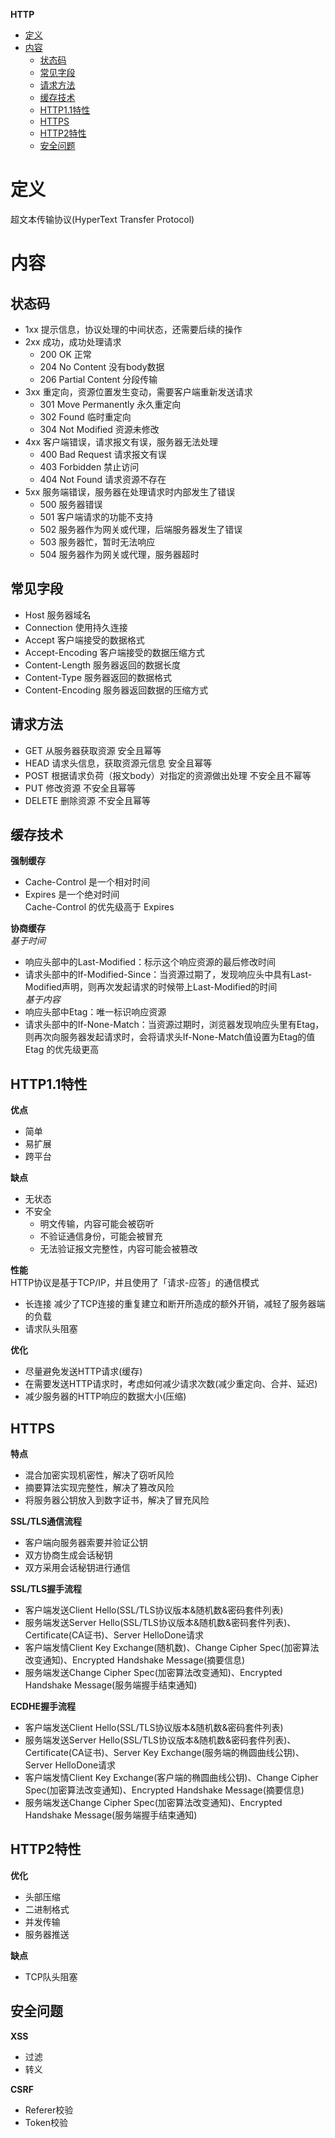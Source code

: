 **HTTP**
- [定义](#定义)
- [内容](#内容)
  - [状态码](#状态码)
  - [常见字段](#常见字段)
  - [请求方法](#请求方法)
  - [缓存技术](#缓存技术)
  - [HTTP1.1特性](#http11特性)
  - [HTTPS](#https)
  - [HTTP2特性](#http2特性)
  - [安全问题](#安全问题)

# 定义 #
超文本传输协议(HyperText Transfer Protocol)

# 内容 #
## 状态码 ##
- 1xx 提示信息，协议处理的中间状态，还需要后续的操作
- 2xx 成功，成功处理请求
  - 200 OK 正常
  - 204 No Content 没有body数据
  - 206 Partial Content 分段传输
- 3xx 重定向，资源位置发生变动，需要客户端重新发送请求
  - 301 Move Permanently 永久重定向 
  - 302 Found 临时重定向
  - 304 Not Modified 资源未修改
- 4xx 客户端错误，请求报文有误，服务器无法处理
  - 400 Bad Request 请求报文有误
  - 403 Forbidden 禁止访问
  - 404 Not Found 请求资源不存在
- 5xx 服务端错误，服务器在处理请求时内部发生了错误
  - 500 服务器错误 
  - 501 客户端请求的功能不支持
  - 502 服务器作为网关或代理，后端服务器发生了错误
  - 503 服务器忙，暂时无法响应
  - 504 服务器作为网关或代理，服务器超时
 
## 常见字段 ###
- Host 服务器域名
- Connection 使用持久连接
- Accept 客户端接受的数据格式
- Accept-Encoding 客户端接受的数据压缩方式
- Content-Length 服务器返回的数据长度
- Content-Type 服务器返回的数据格式
- Content-Encoding 服务器返回数据的压缩方式

## 请求方法 ##
- GET 从服务器获取资源 安全且幂等
- HEAD 请求头信息，获取资源元信息 安全且幂等
- POST 根据请求负荷（报文body）对指定的资源做出处理 不安全且不幂等
- PUT  修改资源 不安全且幂等
- DELETE 删除资源 不安全且幂等
  
## 缓存技术 ##  
**强制缓存**  
- Cache-Control 是一个相对时间
- Expires 是一个绝对时间  
Cache-Control 的优先级高于 Expires

**协商缓存**  
*基于时间*  
- 响应头部中的Last-Modified：标示这个响应资源的最后修改时间
- 请求头部中的If-Modified-Since：当资源过期了，发现响应头中具有Last-Modified声明，则再次发起请求的时候带上Last-Modified的时间  
*基于内容*
- 响应头部中Etag：唯一标识响应资源
- 请求头部中的If-None-Match：当资源过期时，浏览器发现响应头里有Etag，则再次向服务器发起请求时，会将请求头If-None-Match值设置为Etag的值  
Etag 的优先级更高  

## HTTP1.1特性 ##
**优点**  
- 简单 
- 易扩展
- 跨平台
    
**缺点**  
- 无状态
- 不安全
  - 明文传输，内容可能会被窃听
  - 不验证通信身份，可能会被冒充
  - 无法验证报文完整性，内容可能会被篡改  

**性能**  
HTTP协议是基于TCP/IP，并且使用了「请求-应答」的通信模式  
- 长连接 减少了TCP连接的重复建立和断开所造成的额外开销，减轻了服务器端的负载
- 请求队头阻塞

**优化**    
- 尽量避免发送HTTP请求(缓存)
- 在需要发送HTTP请求时，考虑如何减少请求次数(减少重定向、合并、延迟)
- 减少服务器的HTTP响应的数据大小(压缩)


## HTTPS ##
**特点**  
- 混合加密实现机密性，解决了窃听风险
- 摘要算法实现完整性，解决了篡改风险
- 将服务器公钥放入到数字证书，解决了冒充风险  

**SSL/TLS通信流程**  
- 客户端向服务器索要并验证公钥
- 双方协商生成会话秘钥
- 双方采用会话秘钥进行通信

**SSL/TLS握手流程**  
- 客户端发送Client Hello(SSL/TLS协议版本&随机数&密码套件列表)
- 服务端发送Server Hello(SSL/TLS协议版本&随机数&密码套件列表)、Certificate(CA证书)、Server HelloDone请求
- 客户端发情Client Key Exchange(随机数)、Change Cipher Spec(加密算法改变通知)、Encrypted Handshake Message(摘要信息)
- 服务端发送Change Cipher Spec(加密算法改变通知)、Encrypted Handshake Message(服务端握手结束通知)

**ECDHE握手流程**  
- 客户端发送Client Hello(SSL/TLS协议版本&随机数&密码套件列表)
- 服务端发送Server Hello(SSL/TLS协议版本&随机数&密码套件列表)、Certificate(CA证书)、Server Key Exchange(服务端的椭圆曲线公钥)、Server HelloDone请求
- 客户端发情Client Key Exchange(客户端的椭圆曲线公钥)、Change Cipher Spec(加密算法改变通知)、Encrypted Handshake Message(摘要信息)
- 服务端发送Change Cipher Spec(加密算法改变通知)、Encrypted Handshake Message(服务端握手结束通知)

## HTTP2特性 ##
**优化**  
- 头部压缩
- 二进制格式
- 并发传输
- 服务器推送  

**缺点**
- TCP队头阻塞

## 安全问题 ##
**XSS**  
- 过滤
- 转义

**CSRF**  
- Referer校验
- Token校验

  